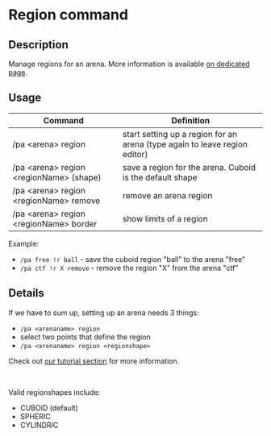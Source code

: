 # Region command

## Description

Manage regions for an arena. More information is available [on dedicated page](../regions.md).

## Usage

Command |  Definition
------------- | -------------
/pa \<arena\> region      | start setting up a region for an arena (type again to leave region editor)
/pa \<arena\> region \<regionName\> (shape) | save a region for the arena. Cuboid is the default shape
/pa \<arena\> region \<regionName\> remove | remove an arena region
/pa \<arena\> region \<regionName\> border | show limits of a region

Example:
- `/pa free !r ball` - save the cuboid region "ball" to the arena "free"
- `/pa ctf !r X remove` - remove the region "X" from the arena "ctf"
## Details
If we have to sum up, setting up an arena needs 3 things:

- `/pa <arenaname> region`
- select two points that define the region
- `/pa <arenaname> region <regionshape>`

Check out [our tutorial section](../regions.md) for more information.

<br> 

Valid regionshapes include:
 
- CUBOID (default)
- SPHERIC
- CYLINDRIC
